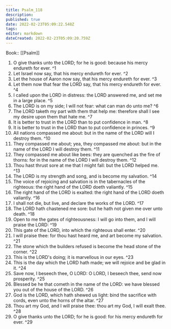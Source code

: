 ```yaml
---
title: Psalm_118
description: 
published: true
date: 2022-02-23T05:09:22.548Z
tags: 
editor: markdown
dateCreated: 2022-02-23T05:09:20.759Z
---
```


 Book:: [[Psalm]]
 1. O give thanks unto the LORD; for he is good: because his mercy endureth for ever. ^1
 2. Let Israel now say, that his mercy endureth for ever. ^2
 3. Let the house of Aaron now say, that his mercy endureth for ever. ^3
 4. Let them now that fear the LORD say, that his mercy endureth for ever. ^4
 5. I called upon the LORD in distress: the LORD answered me, and set me in a large place. ^5
 6. The LORD is on my side; I will not fear: what can man do unto me? ^6
 7. The LORD taketh my part with them that help me: therefore shall I see my desire upon them that hate me. ^7
 8. It is better to trust in the LORD than to put confidence in man. ^8
 9. It is better to trust in the LORD than to put confidence in princes. ^9
 10. All nations compassed me about: but in the name of the LORD will I destroy them. ^10
 11. They compassed me about; yea, they compassed me about: but in the name of the LORD I will destroy them. ^11
 12. They compassed me about like bees: they are quenched as the fire of thorns: for in the name of the LORD I will destroy them. ^12
 13. Thou hast thrust sore at me that I might fall: but the LORD helped me. ^13
 14. The LORD is my strength and song, and is become my salvation. ^14
 15. The voice of rejoicing and salvation is in the tabernacles of the righteous: the right hand of the LORD doeth valiantly. ^15
 16. The right hand of the LORD is exalted: the right hand of the LORD doeth valiantly. ^16
 17. I shall not die, but live, and declare the works of the LORD. ^17
 18. The LORD hath chastened me sore: but he hath not given me over unto death. ^18
 19. Open to me the gates of righteousness: I will go into them, and I will praise the LORD: ^19
 20. This gate of the LORD, into which the righteous shall enter. ^20
 21. I will praise thee: for thou hast heard me, and art become my salvation. ^21
 22. The stone which the builders refused is become the head stone of the corner. ^22
 23. This is the LORD's doing; it is marvellous in our eyes. ^23
 24. This is the day which the LORD hath made; we will rejoice and be glad in it. ^24
 25. Save now, I beseech thee, O LORD: O LORD, I beseech thee, send now prosperity. ^25
 26. Blessed be he that cometh in the name of the LORD: we have blessed you out of the house of the LORD. ^26
 27. God is the LORD, which hath shewed us light: bind the sacrifice with cords, even unto the horns of the altar. ^27
 28. Thou art my God, and I will praise thee: thou art my God, I will exalt thee. ^28
 29. O give thanks unto the LORD; for he is good: for his mercy endureth for ever. ^29
